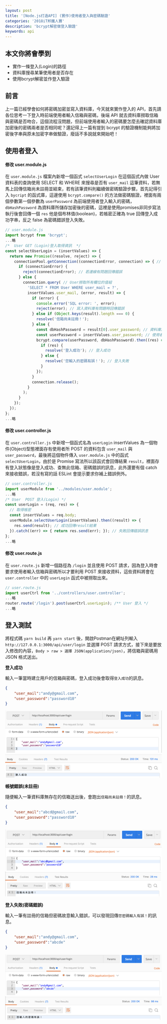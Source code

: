 ```yaml
---
layout: post
title: '[Node.js打造API] (實作)使用者登入與密碼驗證'
categories: '2018iT邦鐵人賽'
description: 'bcrypt解密做登入驗證'
keywords: api
---
```


## 本文你將會學到
- 實作一條登入(Login)的路徑
- 資料庫搜尋某筆使用者是否存在
- 使用bcrypt解密並作登入驗證

## 前言
上一篇已經學會如何將密碼加密並寫入資料庫，今天就來實作登入的 API，首先請各位思考一下登入時前端使用者輸入信箱與密碼，後端 API 就去資料庫撈取信箱與密碼是否吻合，這個流程沒問題，但前端使用者輸入的密碼要怎麼去確認資料庫加密後的密碼兩者是否相同呢？還記得上一篇有提到 bcrypt 的驗證機制能夠將加密後字串與原未加密字串做驗證，廢話不多說就來開始吧！


## 使用者登入

#### 修改 user.module.js
在  `user.module.js` 檔案內新增一個函式 `selectUserLogin` 在這個函式內做 User 資料表的查詢使用 SELECT 和 WHERE 來搜尋是否有 `user_mail` 這筆資料，若無馬上回傳信箱尚未註冊並結束，若有該筆資料則繼續做密碼驗證步驟，首先記得引入 `bycript` 的函式庫，這邊使用 `bcrypt.compare()` 的方法做密碼驗證，裡面有兩個參數第一個參數為 `userPassword` 為前端使用者登入輸入的密碼，`dbHashPassword` 為資料庫所儲存加密後的密碼，這裡是使用promises非同步寫法執行後會回傳一個 `res` 他是個布林值(boolean)，若帳密正確為 true 回傳登入成功字串，反之 false 為密碼錯誤登入失敗。

```js
// user.module.js
import bcrypt from 'bcrypt';
...略
/*  User GET (Login)登入取得資訊  */
const selectUserLogin = (insertValues) => {
  return new Promise((resolve, reject) => {
    connectionPool.getConnection((connectionError, connection) => { // 資料庫連線
      if (connectionError) {
        reject(connectionError); // 若連線有問題回傳錯誤
      } else {
        connection.query( // User撈取所有欄位的值組
          'SELECT * FROM User WHERE user_mail = ?',
          insertValues.user_mail, (error, result) => {
            if (error) {
              console.error('SQL error: ', error);
              reject(error); // 寫入資料庫有問題時回傳錯誤
            } else if (Object.keys(result).length === 0) {
              resolve('信箱尚未註冊！');
            } else {
              const dbHashPassword = result[0].user_password; // 資料庫加密後的密碼
              const userPassword = insertValues.user_password; // 使用者登入輸入的密碼
              bcrypt.compare(userPassword, dbHashPassword).then((res) => { // 使用bcrypt做解密驗證
                if (res) {
                  resolve('登入成功'); // 登入成功
                } else {
                  resolve('您輸入的密碼有誤！'); // 登入失敗
                }
              });
            }
            connection.release();
          }
        );
      }
    });
  });
};
...略
```

#### 修改 user.controller.js
在 `user.controller.js` 中新增一個函式名為 `userLogin`  insertValues 為一個物件(Object)型態裡面存有使用者所 POST 的資料包含 `user_mail` 與 `user_password`，最後將這個物件傳入 `user.module.js` 中的函式 `selectUserLogin`，由於是 Promise 寫法所以該函式會回傳結果 `result`，裡面存有登入狀態像是登入成功、查無此信箱、密碼錯誤的訊息，此外還要有個 catch 來接收錯誤，若沒有寫的話 ESLint 會提示要求你補上錯誤例外。

```js
// user.controller.js
import userModule from '../modules/user.module';
...略
/* User  POST 登入(Login) */
const userLogin = (req, res) => {
  // 取得帳密
  const insertValues = req.body;
  userModule.selectUserLogin(insertValues).then((result) => {
    res.send(result); // 成功回傳result結果
  }).catch((err) => { return res.send(err); }); // 失敗回傳錯誤訊息
};
...略
```

#### 修改 user.route.js
在 `user.route.js` 新增一個路徑為 `/login` 並且使用 POST 請求，因為登入時會要求使用者輸入信箱與密碼所以才要利用 POST 來接收資料，這些資料將會在 `user.controller` 中的 `userLogin` 函式中被撈取出來。

```js
// user.route.js
import userCtrl from '../controllers/user.controller';
...略
router.route('/login').post(userCtrl.userLogin); /** User 登入 */
...略
```

## 登入測試
將程式碼 `yarn build` 再 `yarn start` 後，開啟Postman在網址列輸入 `http://127.0.0.1:3000/api/user/login` 並選擇 POST 請求方式，接下來是要放入修改的內容，`Body > raw > 選擇 JSON(application/json)`，將信箱與密碼用 JSON 格式送出。

**登入成功**

輸入一筆當時建立用戶的信箱與密碼，登入成功後會取得`登入成功`的訊息。

```json
{
	"user_mail":"andy@gmail.com",
	"user_password":"password10"
}
```

<img src="/images/posts/it2018/img1070109-1.png">
<img src="/images/posts/it2018/img1070109-2.png">

**帳號錯誤(未註冊)**

隨便輸入一筆資料庫無存在的信箱送出後，會跑出`信箱尚未註冊！`的訊息。

```json
{
	"user_mail":"abcd@gmail.com",
	"user_password":"password10"
}
```

<img src="/images/posts/it2018/img1070109-3.png">
<img src="/images/posts/it2018/img1070109-4.png">

**登入失敗(密碼錯誤)**

輸入一筆有註冊的信箱但密碼故意輸入錯誤，可以發現回傳`您密碼輸入有誤！`的訊息。

```json
{
	"user_mail":"andy@gmail.com",
	"user_password":"abcde"
}
```

<img src="/images/posts/it2018/img1070109-5.png">
<img src="/images/posts/it2018/img1070109-6.png">

